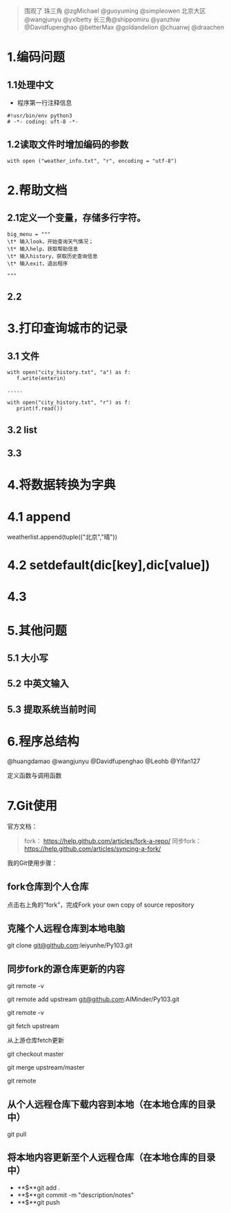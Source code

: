 >围观了 珠三角 @zgMichael @guoyuming @simpleowen 北京大区@wangjunyu @yxlbetty 长三角@shippomiru @yanzhiw @Davidfupenghao @betterMax @goldandelion @chuanwj @draachen

# 1.编码问题

## 1.1处理中文

+ 程序第一行注释信息

```
#!usr/bin/env python3
# -*- coding: uft-8 -*-
```

## 1.2读取文件时增加编码的参数

```
with open ("weather_info.txt", "r", encoding = "utf-8")
```


# 2.帮助文档

## 2.1定义一个变量，存储多行字符。

```
big_menu = """
\t* 输入look，开始查询天气情况；
\t* 输入help，获取帮助信息
\t* 输入history，获取历史查询信息
\t* 输入exit，退出程序

"""
```

## 2.2 
 
 
# 3.打印查询城市的记录

## 3.1 文件
 
 ```
 with open("city_history.txt", "a") as f:
	f.write(enterin)
	
.....

 with open("city_history.txt", "r") as f:
	print(f.read())

 ```
 
## 3.2 list


## 3.3 

# 4.将数据转换为字典

# 4.1 append 

weatherlist.append(tuple(("北京","晴"))

# 4.2 setdefault(dic[key],dic[value])

# 4.3


# 5.其他问题

## 5.1 大小写

## 5.2 中英文输入

## 5.3 提取系统当前时间


# 6.程序总结构

@huangdamao @wangjunyu @Davidfupenghao @Leohb @Yifan127

定义函数与调用函数

# 7.Git使用

官方文档：

>fork： https://help.github.com/articles/fork-a-repo/
>同步fork： https://help.github.com/articles/syncing-a-fork/

我的Git使用步骤：

## fork仓库到个人仓库

点击右上角的“fork”，完成Fork your own copy of source repository

## 克隆个人远程仓库到本地电脑

git clone git@github.com:leiyunhe/Py103.git

## 同步fork的源仓库更新的内容

git remote -v

git remote add upstream git@github.com:AIMinder/Py103.git

git remote -v

git fetch upstream

从上游仓库fetch更新

git checkout master

git merge upstream/master

git remote


## 从个人远程仓库下载内容到本地（在本地仓库的目录中）

git pull


## 将本地内容更新至个人远程仓库（在本地仓库的目录中）

+ **$**git add .
+ **$**git commit -m "description/notes"
+ **$**git push





 